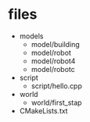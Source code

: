 # files

- models
    - model/building
    - model/robot
    - model/robot4
    - model/robotc
- script
    - script/hello.cpp
- world
    - world/first_stap
- CMakeLists.txt